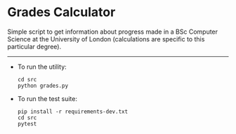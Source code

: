 # Grades Calculator

Simple script to get information about progress made in a BSc Computer Science at the University of London (calculations are specific to this particular degree).

---

* To run the utility:

      cd src
      python grades.py

* To run the test suite:

      pip install -r requirements-dev.txt
      cd src
      pytest
